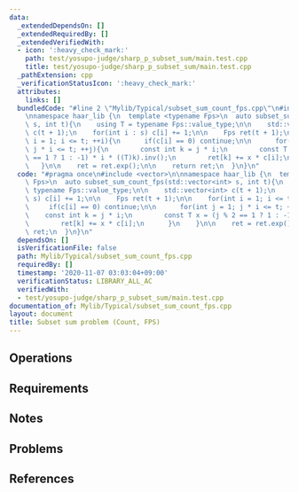 ```yaml
---
data:
  _extendedDependsOn: []
  _extendedRequiredBy: []
  _extendedVerifiedWith:
  - icon: ':heavy_check_mark:'
    path: test/yosupo-judge/sharp_p_subset_sum/main.test.cpp
    title: test/yosupo-judge/sharp_p_subset_sum/main.test.cpp
  _pathExtension: cpp
  _verificationStatusIcon: ':heavy_check_mark:'
  attributes:
    links: []
  bundledCode: "#line 2 \"Mylib/Typical/subset_sum_count_fps.cpp\"\n#include <vector>\n\
    \nnamespace haar_lib {\n  template <typename Fps>\n  auto subset_sum_count_fps(std::vector<int>\
    \ s, int t){\n    using T = typename Fps::value_type;\n\n    std::vector<int>\
    \ c(t + 1);\n    for(int i : s) c[i] += 1;\n\n    Fps ret(t + 1);\n\n    for(int\
    \ i = 1; i <= t; ++i){\n      if(c[i] == 0) continue;\n\n      for(int j = 1;\
    \ j * i <= t; ++j){\n        const int k = j * i;\n        const T x = (j % 2\
    \ == 1 ? 1 : -1) * i * ((T)k).inv();\n        ret[k] += x * c[i];\n      }\n \
    \   }\n\n    ret = ret.exp();\n\n    return ret;\n  }\n}\n"
  code: "#pragma once\n#include <vector>\n\nnamespace haar_lib {\n  template <typename\
    \ Fps>\n  auto subset_sum_count_fps(std::vector<int> s, int t){\n    using T =\
    \ typename Fps::value_type;\n\n    std::vector<int> c(t + 1);\n    for(int i :\
    \ s) c[i] += 1;\n\n    Fps ret(t + 1);\n\n    for(int i = 1; i <= t; ++i){\n \
    \     if(c[i] == 0) continue;\n\n      for(int j = 1; j * i <= t; ++j){\n    \
    \    const int k = j * i;\n        const T x = (j % 2 == 1 ? 1 : -1) * i * ((T)k).inv();\n\
    \        ret[k] += x * c[i];\n      }\n    }\n\n    ret = ret.exp();\n\n    return\
    \ ret;\n  }\n}\n"
  dependsOn: []
  isVerificationFile: false
  path: Mylib/Typical/subset_sum_count_fps.cpp
  requiredBy: []
  timestamp: '2020-11-07 03:03:04+09:00'
  verificationStatus: LIBRARY_ALL_AC
  verifiedWith:
  - test/yosupo-judge/sharp_p_subset_sum/main.test.cpp
documentation_of: Mylib/Typical/subset_sum_count_fps.cpp
layout: document
title: Subset sum problem (Count, FPS)
---
```


## Operations

## Requirements

## Notes

## Problems

## References
